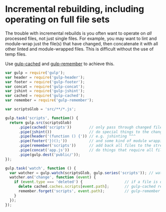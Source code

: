 <!-- front-matter
id: incremental-builds-with-concatenate
title: Incremental Rebuilding
-->

# Incremental rebuilding, including operating on full file sets

The trouble with incremental rebuilds is you often want to operate on _all_ processed files, not just single files. For example, you may want to lint and module-wrap just the file(s) that have changed, then concatenate it with all other linted and module-wrapped files. This is difficult without the use of temp files.

Use [gulp-cached](https://github.com/wearefractal/gulp-cached) and [gulp-remember](https://github.com/ahaurw01/gulp-remember) to achieve this.

```js
var gulp = require('gulp');
var header = require('gulp-header');
var footer = require('gulp-footer');
var concat = require('gulp-concat');
var jshint = require('gulp-jshint');
var cached = require('gulp-cached');
var remember = require('gulp-remember');

var scriptsGlob = 'src/**/*.js';

gulp.task('scripts', function() {
  return gulp.src(scriptsGlob)
      .pipe(cached('scripts'))        // only pass through changed files
      .pipe(jshint())                 // do special things to the changed files...
      .pipe(header('(function () {')) // e.g. jshinting ^^^
      .pipe(footer('})();'))          // and some kind of module wrapping
      .pipe(remember('scripts'))      // add back all files to the stream
      .pipe(concat('app.js'))         // do things that require all files
      .pipe(gulp.dest('public/'));
});

gulp.task('watch', function () {
  var watcher = gulp.watch(scriptsGlob, gulp.series('scripts')); // watch the same files in our scripts task
  watcher.on('change', function (event) {
    if (event.type === 'deleted') {                   // if a file is deleted, forget about it
      delete cached.caches.scripts[event.path];       // gulp-cached remove api
      remember.forget('scripts', event.path);         // gulp-remember remove api
    }
  });
});
```
